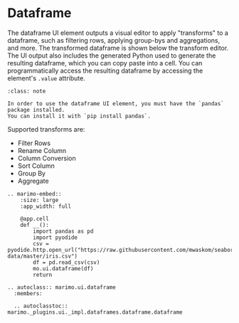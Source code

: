 # Dataframe

The dataframe UI element outputs a visual editor to apply "transforms" to a dataframe, such as filtering rows, applying group-bys and aggregations, and more. The transformed dataframe is shown below the transform editor. The UI output also includes the generated Python used to generate the resulting dataframe, which you can copy paste into a cell. You can programmatically access the resulting dataframe by accessing the element's `.value` attribute.

```{admonition} Pandas Required
:class: note

In order to use the dataframe UI element, you must have the `pandas` package installed.
You can install it with `pip install pandas`.
```

Supported transforms are:

- Filter Rows
- Rename Column
- Column Conversion
- Sort Column
- Group By
- Aggregate

```{eval-rst}
.. marimo-embed::
    :size: large
    :app_width: full

    @app.cell
    def __():
        import pandas as pd
        import pyodide
        csv = pyodide.http.open_url("https://raw.githubusercontent.com/mwaskom/seaborn-data/master/iris.csv")
        df = pd.read_csv(csv)
        mo.ui.dataframe(df)
        return
```

```{eval-rst}
.. autoclass:: marimo.ui.dataframe
  :members:

  .. autoclasstoc:: marimo._plugins.ui._impl.dataframes.dataframe.dataframe
```
